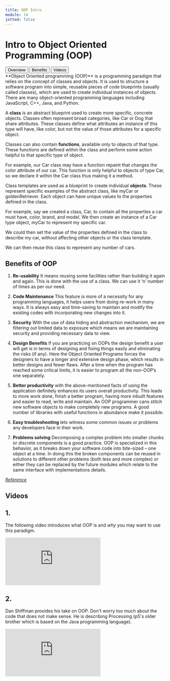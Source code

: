 ```yaml
---
title: OOP Intro
module: 14
jotted: false
---
```


# Intro to Object Oriented Programming (OOP)
<div class="tab">
  <button class="tablinks active" onclick="openTab(event, 'Overview')">Overview</button>
  <button class="tablinks" onclick="openTab(event, 'Benefits')">Benefits</button>
  <button class="tablinks" onclick="openTab(event, 'Videos')">Videos</button>
 
</div>

<div id="Overview" class="tabcontent" style="display:block"  >
<div class="tabhtml" markdown="1">
**Object Oriented programming (OOP)** is a programming paradigm that relies on the concept of classes and objects. It is used to structure a software program into simple, reusable pieces of code blueprints (usually called classes), which are used to create individual instances of objects. There are many object-oriented programming languages including JavaScript, C++, Java, and Python.

A **class** is an abstract blueprint used to create more specific, concrete objects. Classes often represent broad categories, like Car or Dog that share attributes. These classes define what attributes an instance of this type will have, like color, but not the value of those attributes for a specific object.

Classes can also contain **functions**, available only to objects of that type. These functions are defined within the class and perform some action helpful to that specific type of object.

For example, our Car class may have a function repaint that changes the color attribute of our car. This function is only helpful to objects of type Car, so we declare it within the Car class thus making it a method.

Class templates are used as a blueprint to create individual **objects**. These represent specific examples of the abstract class, like myCar or goldenRetriever. Each object can have unique values to the properties defined in the class.

For example, say we created a class, Car, to contain all the properties a car must have, color, brand, and model. We then create an instance of a Car type object, myCar to represent my specific car.

We could then set the value of the properties defined in the class to describe my car, without affecting other objects or the class template.

We can then reuse this class to represent any number of cars.
</div>
</div>
<div id="Benefits" class="tabcontent">
<div class="tabhtml" markdown="1">

## Benefits of OOP

1. **Re-usability**
It means reusing some facilities rather than building it again and again. This is done with the use of a class. We can use it ‘n’ number of times as per our need.

2. **Code Maintenance**
This feature is more of a necessity for any programming languages, it helps users from doing re-work in many ways. It is always easy and time-saving to maintain and modify the existing codes with incorporating new changes into it.

3. **Security**
With the use of data hiding and abstraction mechanism, we are filtering out limited data to exposure which means we are maintaining security and providing necessary data to view.

4. **Design Benefits**
If you are practicing on OOPs the design benefit a user will get is in terms of designing and fixing things easily and eliminating the risks (if any). Here the Object Oriented Programs forces the designers to have a longer and extensive design phase, which results in better designs and fewer flaws. After a time when the program has reached some critical limits, it is easier to program all the non-OOP’s one separately.

5. **Better productivity**
with the above-mentioned facts of using the application definitely enhances its users overall productivity. This leads to more work done, finish a better program, having more inbuilt features and easier to read, write and maintain. An OOP programmer cans stitch new software objects to make completely new programs. A good number of libraries with useful functions in abundance make it possible.

6. **Easy troubleshooting**
lets witness some common issues or problems any developers face in their work.

7. **Problems solving**
Decomposing a complex problem into smaller chunks or discrete components is a good practice. OOP is specialized in this behavior, as it breaks down your software code into bite-sized – one object at a time. In doing this the broken components can be reused in solutions to different other problems (both less and more complex) or either they can be replaced by the future modules which relate to the same interface with implementations details.

<a href="https://www.educative.io/blog/object-oriented-programming" target="_new"><em>Reference</em></a>

</div>
</div>
<div id="Videos" class="tabcontent">
<div class="tabhtml" markdown="1">

## Videos

## 1.

The following video introduces what OOP is and _why_ you may want to use this paradigm.

<div class="embed-responsive embed-responsive-16by9"><iframe class="embed-responsive-item" src="https://www.youtube.com/embed/SS-9y0H3Si8" frameborder="0" allowfullscreen></iframe></div>

## 2.

Dan Shiffman provides his take on OOP. Don't worry too much about the code that does not make sense. He is describing Processing (p5's older brother which is based on the Java programming language).

<div class="embed-responsive embed-responsive-16by9"><iframe class="embed-responsive-item" src="https://www.youtube.com/embed/YcbcfkLzgvs" frameborder="0" allowfullscreen></iframe></div>

</div>
</div>
